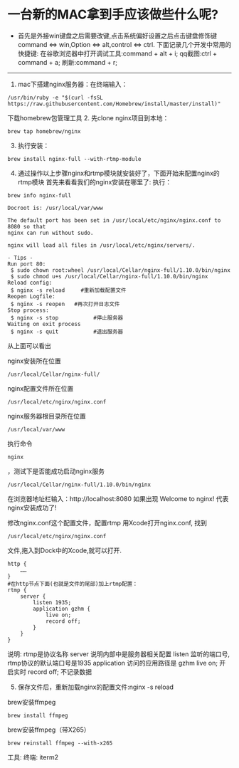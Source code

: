 # 一台新的MAC拿到手应该做些什么呢?

- 首先是外接win键盘之后需要改键,点击系统偏好设置之后点击键盘修饰键command <=> win,Option <=> alt,control <=> ctrl.
下面记录几个开发中常用的快捷键:
在谷歌浏览器中打开调试工具:command + alt + i;
qq截图:ctrl + command + a;
刷新:command + r;
------
1. mac下搭建nginx服务器：在终端输入：

```
/usr/bin/ruby -e "$(curl -fsSL https://raw.githubusercontent.com/Homebrew/install/master/install)"
```
下载homebrew包管理工具
2. 先clone nginx项目到本地：
```
brew tap homebrew/nginx
```
3. 执行安装：
```
brew install nginx-full --with-rtmp-module
```
4. 通过操作以上步骤nginx和rtmp模块就安装好了，下面开始来配置nginx的rtmp模块
首先来看看我们的nginx安装在哪里了:
执行：
```
brew info nginx-full
```

```
Docroot is: /usr/local/var/www

The default port has been set in /usr/local/etc/nginx/nginx.conf to 8080 so that
nginx can run without sudo.

nginx will load all files in /usr/local/etc/nginx/servers/.

- Tips -
Run port 80:
 $ sudo chown root:wheel /usr/local/Cellar/nginx-full/1.10.0/bin/nginx
 $ sudo chmod u+s /usr/local/Cellar/nginx-full/1.10.0/bin/nginx
Reload config:
 $ nginx -s reload     #重新加载配置文件
Reopen Logfile:
 $ nginx -s reopen   #再次打开日志文件
Stop process:
 $ nginx -s stop           #停止服务器
Waiting on exit process
 $ nginx -s quit           #退出服务器
```

从上面可以看出

nginx安装所在位置
```
/usr/local/Cellar/nginx-full/
```
nginx配置文件所在位置
```
/usr/local/etc/nginx/nginx.conf
```
nginx服务器根目录所在位置
```
/usr/local/var/www
```
执行命令 
```
nginx
```
，测试下是否能成功启动nginx服务
```
/usr/local/Cellar/nginx-full/1.10.0/bin/nginx
```
在浏览器地址栏输入：http://localhost:8080 如果出现
Welcome to nginx!
代表nginx安装成功了!

修改nginx.conf这个配置文件，配置rtmp
用Xcode打开nginx.conf, 找到

```
/usr/local/etc/nginx/nginx.conf
```

文件,拖入到Dock中的Xcode,就可以打开.

```
http {
    ……
}
#在http节点下面(也就是文件的尾部)加上rtmp配置：
rtmp {
    server {
        listen 1935;
        application gzhm {
            live on;
            record off;
        }
    }
}
```

说明:
rtmp是协议名称
server 说明内部中是服务器相关配置
listen 监听的端口号, rtmp协议的默认端口号是1935
application 访问的应用路径是 gzhm
live on; 开启实时
record off; 不记录数据

5. 保存文件后，重新加载nginx的配置文件:nginx -s reload

brew安装ffmpeg
```
brew install ffmpeg
```

brew安装ffmpeg（带X265）
```
brew reinstall ffmpeg --with-x265
```


工具:
终端: iterm2
